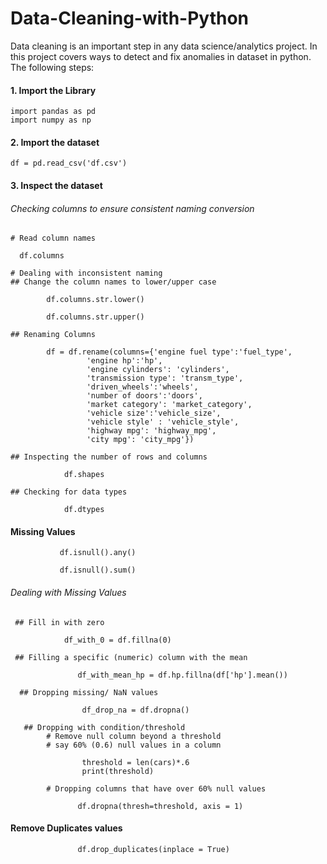 # Data-Cleaning-with-Python

Data cleaning is an important step in any data science/analytics project.
In this project covers ways to detect and fix anomalies in dataset in python.
The following steps:

 #### 1. Import the Library
    import pandas as pd
    import numpy as np
    
#### 2. Import the dataset
    df = pd.read_csv('df.csv')
    
#### 3. Inspect the dataset
###### Checking columns to ensure consistent naming conversion
    # Read column names 
    
      df.columns
      
    # Dealing with inconsistent naming
    ## Change the column names to lower/upper case
    
            df.columns.str.lower()
    
            df.columns.str.upper()
    
    ## Renaming Columns
    
            df = df.rename(columns={'engine fuel type':'fuel_type', 
                     'engine hp':'hp', 
                     'engine cylinders': 'cylinders',
                     'transmission type': 'transm_type',
                     'driven_wheels':'wheels',
                     'number of doors':'doors',
                     'market category': 'market_category',
                     'vehicle size':'vehicle_size',
                     'vehicle style' : 'vehicle_style',
                     'highway mpg': 'highway_mpg',
                     'city mpg': 'city_mpg'})
                     
    ## Inspecting the number of rows and columns
    
                df.shapes
    
    ## Checking for data types
    
                df.dtypes
    
 #### Missing Values
        
               df.isnull().any()
               
               df.isnull().sum()
               
###### Dealing with Missing Values 

     ## Fill in with zero
            
                df_with_0 = df.fillna(0)
          
     ## Filling a specific (numeric) column with the mean
          
                   df_with_mean_hp = df.hp.fillna(df['hp'].mean())
           
      ## Dropping missing/ NaN values
          
                    df_drop_na = df.dropna()
                    
       ## Dropping with condition/threshold
            # Remove null column beyond a threshold
            # say 60% (0.6) null values in a column
            
                    threshold = len(cars)*.6
                    print(threshold)
                    
            # Dropping columns that have over 60% null values
                    
                   df.dropna(thresh=threshold, axis = 1)
            
#### Remove Duplicates values 
        
                   df.drop_duplicates(inplace = True)

                
                    
          
                
                
                
   
